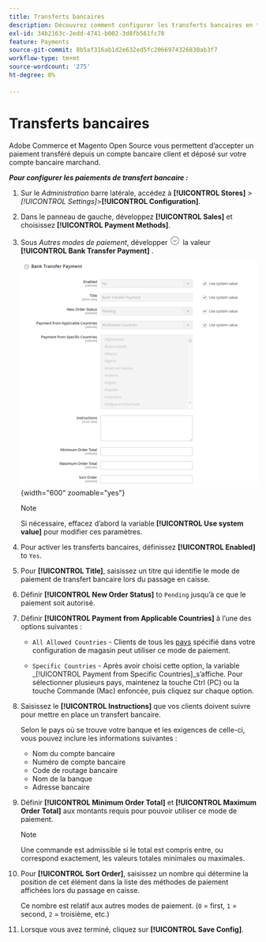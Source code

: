 ```yaml
---
title: Transferts bancaires
description: Découvrez comment configurer les transferts bancaires en tant que méthode de paiement hors ligne sur votre boutique.
exl-id: 34b2163c-2edd-4741-b002-3d8fb561fc78
feature: Payments
source-git-commit: 8b5af316ab1d2e632ed5fc2066974326830ab3f7
workflow-type: tm+mt
source-wordcount: '275'
ht-degree: 0%

---
```


# Transferts bancaires

Adobe Commerce et Magento Open Source vous permettent d’accepter un paiement transféré depuis un compte bancaire client et déposé sur votre compte bancaire marchand.

**_Pour configurer les paiements de transfert bancaire :_**

1. Sur le _Administration_ barre latérale, accédez à **[!UICONTROL Stores]** > _[!UICONTROL Settings]_>**[!UICONTROL Configuration]**.

1. Dans le panneau de gauche, développez **[!UICONTROL Sales]** et choisissez **[!UICONTROL Payment Methods]**.

1. Sous _Autres modes de paiement_, développer ![Sélecteur d’extension](../assets/icon-display-expand.png) la valeur **[!UICONTROL Bank Transfer Payment]** .

   ![Paiement de transfert bancaire](../configuration-reference/sales/assets/payment-methods-bank-transfer-payment.png){width="600" zoomable="yes"}

   >[!NOTE]
   >
   >Si nécessaire, effacez d’abord la variable **[!UICONTROL Use system value]** pour modifier ces paramètres.

1. Pour activer les transferts bancaires, définissez **[!UICONTROL Enabled]** to `Yes`.

1. Pour **[!UICONTROL Title]**, saisissez un titre qui identifie le mode de paiement de transfert bancaire lors du passage en caisse.

1. Définir **[!UICONTROL New Order Status]** to `Pending` jusqu’à ce que le paiement soit autorisé.

1. Définir **[!UICONTROL Payment from Applicable Countries]** à l’une des options suivantes :

   - `All Allowed Countries` - Clients de tous les [pays](../getting-started/store-details.md#country-options) spécifié dans votre configuration de magasin peut utiliser ce mode de paiement.

   - `Specific Countries` - Après avoir choisi cette option, la variable _[!UICONTROL Payment from Specific Countries]_s’affiche. Pour sélectionner plusieurs pays, maintenez la touche Ctrl (PC) ou la touche Commande (Mac) enfoncée, puis cliquez sur chaque option.

1. Saisissez le **[!UICONTROL Instructions]** que vos clients doivent suivre pour mettre en place un transfert bancaire.

   Selon le pays où se trouve votre banque et les exigences de celle-ci, vous pouvez inclure les informations suivantes :

   - Nom du compte bancaire
   - Numéro de compte bancaire
   - Code de routage bancaire
   - Nom de la banque
   - Adresse bancaire

1. Définir **[!UICONTROL Minimum Order Total]** et **[!UICONTROL Maximum Order Total]** aux montants requis pour pouvoir utiliser ce mode de paiement.

   >[!NOTE]
   >
   >Une commande est admissible si le total est compris entre, ou correspond exactement, les valeurs totales minimales ou maximales.

1. Pour **[!UICONTROL Sort Order]**, saisissez un nombre qui détermine la position de cet élément dans la liste des méthodes de paiement affichées lors du passage en caisse.

   Ce nombre est relatif aux autres modes de paiement. (`0` = first, `1` = second, `2` = troisième, etc.)

1. Lorsque vous avez terminé, cliquez sur **[!UICONTROL Save Config]**.
